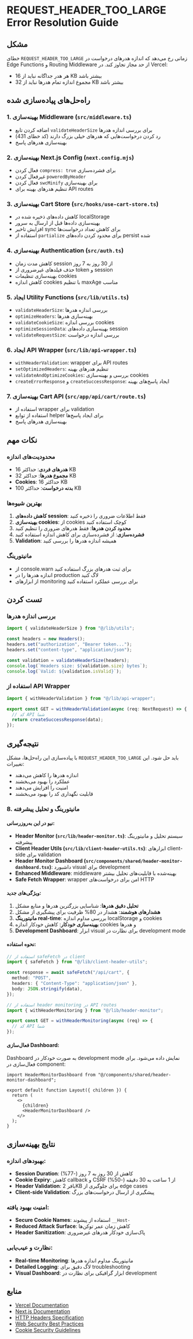 # REQUEST_HEADER_TOO_LARGE Error Resolution Guide

## مشکل

خطای `REQUEST_HEADER_TOO_LARGE` زمانی رخ می‌دهد که اندازه هدرهای درخواست در Edge Functions و Routing Middleware از حد مجاز تجاوز کند. در Vercel:

- هر هدر جداگانه نباید از 16 KB بیشتر باشد
- مجموع اندازه تمام هدرها نباید از 32 KB بیشتر باشد

## راه‌حل‌های پیاده‌سازی شده

### 1. بهینه‌سازی Middleware (`src/middleware.ts`)

- اضافه کردن تابع `validateHeaderSize` برای بررسی اندازه هدرها
- رد کردن درخواست‌هایی که هدرهای خیلی بزرگ دارند (کد خطای 431)
- بهینه‌سازی هدرهای پاسخ

### 2. بهینه‌سازی Next.js Config (`next.config.mjs`)

- فعال کردن `compress: true` برای فشرده‌سازی
- غیرفعال کردن `poweredByHeader`
- فعال کردن `swcMinify` برای بهینه‌سازی
- تنظیم هدرهای بهینه برای API routes

### 3. بهینه‌سازی Cart Store (`src/hooks/use-cart-store.ts`)

- کاهش داده‌های ذخیره شده در localStorage
- بهینه‌سازی داده‌ها قبل از ارسال به سرور
- افزایش تاخیر sync برای کاهش تعداد درخواست‌ها
- استفاده از `partialize` برای محدود کردن داده‌های persist شده

### 4. بهینه‌سازی Authentication (`src/auth.ts`)

- کاهش مدت زمان session از 30 روز به 7 روز
- حذف فیلدهای غیرضروری از token و session
- بهینه‌سازی تنظیمات cookies
- کاهش اندازه cookies با تنظیم maxAge مناسب

### 5. ایجاد Utility Functions (`src/lib/utils.ts`)

- `validateHeaderSize`: بررسی اندازه هدرها
- `optimizeHeaders`: بهینه‌سازی هدرها
- `validateCookieSize`: بررسی اندازه cookies
- `optimizeSessionData`: بهینه‌سازی داده‌های session
- `validateRequestSize`: بررسی اندازه درخواست

### 6. ایجاد API Wrapper (`src/lib/api-wrapper.ts`)

- `withHeaderValidation`: wrapper برای API routes
- `setOptimizedHeaders`: تنظیم هدرهای بهینه
- `validateAndOptimizeCookies`: بررسی و بهینه‌سازی cookies
- `createErrorResponse` و `createSuccessResponse`: ایجاد پاسخ‌های بهینه

### 7. بهینه‌سازی Cart API (`src/app/api/cart/route.ts`)

- استفاده از wrapper برای validation
- استفاده از توابع helper برای ایجاد پاسخ‌ها
- بهینه‌سازی هدرهای پاسخ

## نکات مهم

### محدودیت‌های اندازه

- **هدرهای فردی**: حداکثر 16 KB
- **مجموع هدرها**: حداکثر 32 KB
- **Cookies**: حداکثر 16 KB
- **بدنه درخواست**: حداکثر 100 KB

### بهترین شیوه‌ها

1. **کاهش داده‌های session**: فقط اطلاعات ضروری را ذخیره کنید
2. **بهینه‌سازی cookies**: از cookies کوچک استفاده کنید
3. **محدود کردن هدرها**: فقط هدرهای ضروری را تنظیم کنید
4. **فشرده‌سازی**: از فشرده‌سازی برای کاهش اندازه استفاده کنید
5. **Validation**: همیشه اندازه هدرها را بررسی کنید

### مانیتورینگ

- از console.warn برای ثبت هدرهای بزرگ استفاده کنید
- اندازه هدرها را در production لاگ کنید
- از ابزارهای monitoring برای بررسی عملکرد استفاده کنید

## تست کردن

### بررسی اندازه هدرها

```typescript
import { validateHeaderSize } from "@/lib/utils";

const headers = new Headers();
headers.set("authorization", "Bearer token...");
headers.set("content-type", "application/json");

const validation = validateHeaderSize(headers);
console.log(`Headers size: ${validation.size} bytes`);
console.log(`Valid: ${validation.isValid}`);
```

### استفاده از API Wrapper

```typescript
import { withHeaderValidation } from "@/lib/api-wrapper";

export const GET = withHeaderValidation(async (req: NextRequest) => {
  // کد API شما
  return createSuccessResponse(data);
});
```

## نتیجه‌گیری

با پیاده‌سازی این راه‌حل‌ها، مشکل `REQUEST_HEADER_TOO_LARGE` باید حل شود. این تغییرات:

- اندازه هدرها را کاهش می‌دهند
- عملکرد را بهبود می‌بخشند
- امنیت را افزایش می‌دهند
- قابلیت نگهداری کد را بهبود می‌بخشند

### 8. مانیتورینگ و تحلیل پیشرفته

#### نیو در این به‌روزرسانی:

- **Header Monitor (`src/lib/header-monitor.ts`)**: سیستم تحلیل و مانیتورینگ پیشرفته
- **Client Header Utils (`src/lib/client-header-utils.ts`)**: ابزارهای client-side برای validation
- **Header Monitor Dashboard (`src/components/shared/header-monitor-dashboard.tsx`)**: داشبورد visual برای development
- **Enhanced Middleware**: middleware بهینه‌شده با قابلیت‌های تحلیل بیشتر
- **Safe Fetch Wrapper**: wrapper امن برای درخواست‌های HTTP

#### ویژگی‌های جدید:

1. **تحلیل دقیق هدرها**: شناسایی بزرگترین هدرها و منابع مشکل
2. **هشدارهای هوشمند**: هشدار در 80% ظرفیت برای پیشگیری از مشکل
3. **مانیتورینگ real-time**: بررسی مداوم اندازه localStorage و cookies
4. **بهینه‌سازی خودکار**: کاهش خودکار اندازه cookies و هدرها
5. **Development Dashboard**: ابزار visual برای نظارت در development mode

#### نحوه استفاده:

```typescript
// استفاده از safeFetch در client
import { safeFetch } from "@/lib/client-header-utils";

const response = await safeFetch("/api/cart", {
  method: "POST",
  headers: { "Content-Type": "application/json" },
  body: JSON.stringify(data),
});
```

```typescript
// استفاده از header monitoring در API routes
import { withHeaderMonitoring } from "@/lib/header-monitor";

export const GET = withHeaderMonitoring(async (req) => {
  // کد API شما
});
```

#### فعال‌سازی Dashboard:

Dashboard به صورت خودکار در development mode نمایش داده می‌شود. برای فعال‌سازی در component:

```tsx
import HeaderMonitorDashboard from "@/components/shared/header-monitor-dashboard";

export default function Layout({ children }) {
  return (
    <>
      {children}
      <HeaderMonitorDashboard />
    </>
  );
}
```

## نتایج بهینه‌سازی

### بهبودهای اندازه:

- **Session Duration**: کاهش از 30 روز به 7 روز (-77%)
- **Cookie Expiry**: کاهش callback و CSRF از 1 ساعت به 30 دقیقه (-50%)
- **Header Validation**: بافر 2KB برای جلوگیری از edge cases
- **Client-side Validation**: پیشگیری از ارسال درخواست‌های بزرگ

### امنیت بهبود یافته:

- **Secure Cookie Names**: استفاده از پیشوند `__Host-`
- **Reduced Attack Surface**: کاهش زمان عمر توکن‌ها
- **Header Sanitization**: پاک‌سازی خودکار هدرهای غیرضروری

### نظارت و عیب‌یابی:

- **Real-time Monitoring**: مانیتورینگ مداوم اندازه هدرها
- **Detailed Logging**: لاگ دقیق برای troubleshooting
- **Visual Dashboard**: ابزار گرافیکی برای نظارت در development

## منابع

- [Vercel Documentation](https://vercel.com/docs)
- [Next.js Documentation](https://nextjs.org/docs)
- [HTTP Headers Specification](https://tools.ietf.org/html/rfc7230)
- [Web Security Best Practices](https://owasp.org/www-project-web-security-testing-guide/)
- [Cookie Security Guidelines](https://developer.mozilla.org/en-US/docs/Web/HTTP/Cookies)
